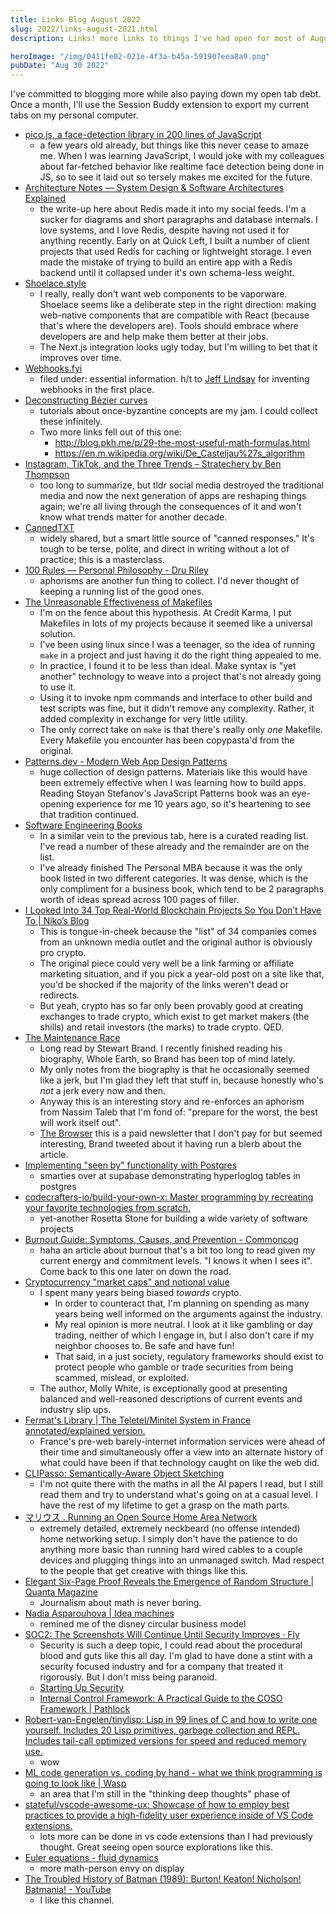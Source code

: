 ```yaml
---
title: Links Blog August 2022
slug: 2022/links-august-2021.html
description: Links! more links to things I've had open for most of August 2022

heroImage: "/img/0411fe02-021e-4f3a-b45a-591907eea8a9.png"
pubDate: "Aug 30 2022"
---
```


I've committed to blogging more while also paying down my open tab debt. Once a month, I'll use the Session Buddy extension to export my current tabs on my personal computer.

- [pico.js, a face-detection library in 200 lines of JavaScript](https://nenadmarkus.com/p/picojs-intro/)
    - a few years old already, but things like this never cease to amaze me. When I was learning JavaScript, I would joke with my colleagues about far-fetched behavior like realtime face detection being done in JS, so to see it laid out so tersely makes me excited for the future. 
- [Architecture Notes — System Design & Software Architectures Explained](https://architecturenotes.co/)
    - the write-up here about Redis made it into my social feeds. I'm a sucker for diagrams and short paragraphs and database internals. I love systems, and I love Redis, despite having not used it for anything recently. Early on at Quick Left, I built a number of client projects that used Redis for caching or lightweight storage. I even made the mistake of trying to build an entire app with a Redis backend until it collapsed under it's own schema-less weight.
- [Shoelace.style](https://shoelace.style/)
    - I really, really don't want web components to be vaporware. Shoelace seems like a deliberate step in the right direction: making web-native components that are compatible with React (because that's where the developers are). Tools should embrace where developers are and help make them better at their jobs.
    - The Next.js integration looks ugly today, but I'm willing to bet that it improves over time.
- [Webhooks.fyi](https://webhooks.fyi/)
    - filed under: essential information. h/t to [Jeff Lindsay](https://progrium.com) for inventing webhooks in the first place. 
- [Deconstructing Bézier curves](http://blog.pkh.me/p/33-deconstructing-be%CC%81zier-curves.html)
    - tutorials about once-byzantine concepts are my jam. I could collect these infinitely. 
    - Two more links fell out of this one:
        - http://blog.pkh.me/p/29-the-most-useful-math-formulas.html
        - https://en.m.wikipedia.org/wiki/De_Casteljau%27s_algorithm
- [Instagram, TikTok, and the Three Trends – Stratechery by Ben Thompson](https://stratechery.com/2022/instagram-tiktok-and-the-three-trends/)
    - too long to summarize, but tldr social media destroyed the traditional media and now the next generation of apps are reshaping things again; we're all living through the consequences of it and won't know what trends matter for another decade.
- [CannedTXT](https://cannedtxt.com/)
    - widely shared, but a smart little source of "canned responses." It's tough to be terse, polite, and direct in writing without a lot of practice; this is a masterclass.
- [100 Rules — Personal Philosophy - Dru Riley](https://druriley.com/100-rules-2020/)
    - aphorisms are another fun thing to collect. I'd never thought of keeping a running list of the good ones.
- [The Unreasonable Effectiveness of Makefiles](https://matt-rickard.com/the-unreasonable-effectiveness-of-makefiles)
    - I'm on the fence about this hypothesis. At Credit Karma, I put Makefiles in lots of my projects because it seemed like a universal solution.
    - I've been using linux since I was a teenager, so the idea of running `make` in a project and just having it do the right thing appealed to me.
    - In practice, I found it to be less than ideal. Make syntax is "yet another" technology to weave into a project that's not already going to use it.
    - Using it to invoke npm commands and interface to other build and test scripts was fine, but it didn't remove any complexity. Rather, it added complexity in exchange for very little utility.
    - The only correct take on `make` is that there's really only _one_ Makefile. Every Makefile you encounter has been copypasta'd from the original.
- [Patterns.dev - Modern Web App Design Patterns](https://www.patterns.dev/)
    - huge collection of design patterns. Materials like this would have been extremely effective when I was learning how to build apps. Reading Stoyan Stefanov's JavaScript Patterns book was an eye-opening experience for me 10 years ago, so it's heartening to see that tradition continued.
- [Software Engineering Books](https://software-engineering-books.com/)
    - In a similar vein to the previous tab, here is a curated reading list. I've read a number of these already and the remainder are on the list.
    - I've already finished The Personal MBA because it was the only book listed in two different categories. It was dense, which is the only compliment for a business book, which tend to be 2 paragraphs worth of ideas spread across 100 pages of filler.
- [I Looked Into 34 Top Real-World Blockchain Projects So You Don’t Have To | Niko’s Blog](https://weh.wtf/34-blockchain-projects.html)
    - This is tongue-in-cheek because the "list" of 34 companies comes from an unknown media outlet and the original author is obviously pro crypto.
    - The original piece could very well be a link farming or affiliate marketing situation, and if you pick a year-old post on a site like that, you'd be shocked if the majority of the links weren't dead or redirects.
    - But yeah, crypto has so far only been provably good at creating exchanges to trade crypto, which exist to get market makers (the shills) and retail investors (the marks) to trade crypto. QED.
- [The Maintenance Race](https://www.worksinprogress.co/issue/the-maintenance-race/)
    - Long read by Stewart Brand. I recently finished reading his biography, Whole Earth, so Brand has been top of mind lately.
    - My only notes from the biography is that he occasionally seemed like a jerk, but I'm glad they left that stuff in, because honestly who's _not_ a jerk every now and then.
    - Anyway this is an interesting story and re-enforces an aphorism from Nassim Taleb that I'm fond of: "prepare for the worst, the best will work itself out".
    - [The Browser](https://thebrowser.com/) this is a paid newsletter that I don't pay for but seemed interesting, Brand tweeted about it having run a blerb about the article.
- [Implementing "seen by" functionality with Postgres](https://supabase.com/blog/2022/07/18/seen-by-in-postgresql)
    - smarties over at supabase demonstrating hyperloglog tables in postgres
- [codecrafters-io/build-your-own-x: Master programming by recreating your favorite technologies from scratch.](https://github.com/codecrafters-io/build-your-own-x#build-your-own-3d-renderer)
    - yet-another Rosetta Stone for building a wide variety of software projects
- [Burnout Guide: Symptoms, Causes, and Prevention - Commoncog](https://commoncog.com/g/burnout/)
    - haha an article about burnout that's a bit too long to read given my current energy and commitment levels. "I knows it when I sees it". Come back to this one later on down the road.
- [Cryptocurrency "market caps" and notional value](https://blog.mollywhite.net/cryptocurrency-market-caps-and-notional-value/)
    - I spent many years being biased _towards_ crypto.
        - In order to counteract that, I'm planning on spending as many years being well informed on the arguments against the industry.
        - My real opinion is more neutral. I look at it like gambling or day trading, neither of which I engage in, but I also don't care if my neighbor chooses to. Be safe and have fun!
        - That said, in a just society, regulatory frameworks should exist to protect people who gamble or trade securities from being scammed, mislead, or exploited.
    - The author, Molly White, is exceptionally good at presenting balanced and well-reasoned descriptions of current events and industry slip ups.
- [Fermat's Library | The Teletel/Minitel System in France annotated/explained version.](https://fermatslibrary.com/s/the-teletel-minitel-system-in-france)
    - France's pre-web barely-internet information services were ahead of their time and simultaneously offer a view into an alternate history of what could have been if that technology caught on like the web did.
- [CLIPasso: Semantically-Aware Object Sketching](https://clipasso.github.io/clipasso/?utm_campaign=%22Securities%22%20by%20Lux%20Capital&utm_medium=email&utm_source=Revue%20newsletter)
    - I'm not quite there with the maths in all the AI papers I read, but I still read them and try to understand what's going on at a casual level. I have the rest of my lifetime to get a grasp on the math parts.
- [マリウス . Running an Open Source Home Area Network](https://xn--gckvb8fzb.com/running-an-open-source-home-area-network/)
    - extremely detailed, extremely neckbeard (no offense intended) home networking setup. I simply don't have the patience to do anything more basic than running hard wired cables to a couple devices and plugging things into an unmanaged switch. Mad respect to the people that get creative with things like this.
- [Elegant Six-Page Proof Reveals the Emergence of Random Structure | Quanta Magazine](https://www.quantamagazine.org/elegant-six-page-proof-reveals-the-emergence-of-random-structure-20220425/)
    - Journalism about math is never boring.
- [Nadia Asparouhova | Idea machines](https://nadia.xyz/idea-machines)
    - remined me of the disney circular business model
- [SOC2: The Screenshots Will Continue Until Security Improves · Fly](https://fly.io/blog/soc2-the-screenshots-will-continue-until-security-improves/)
    - Security is such a deep topic, I could read about the procedural blood and guts like this all day. I'm glad to have done a stint with a security focused industry and for a company that treated it rigorously. But I don't miss being paranoid.
    - [Starting Up Security](https://scrty.io/)
    - [Internal Control Framework: A Practical Guide to the COSO Framework | Pathlock](https://pathlock.com/learn/internal-control-framework-a-practical-guide-to-the-coso-framework/)
- [Robert-van-Engelen/tinylisp: Lisp in 99 lines of C and how to write one yourself. Includes 20 Lisp primitives, garbage collection and REPL. Includes tail-call optimized versions for speed and reduced memory use.](https://github.com/Robert-van-Engelen/tinylisp)
    - wow
- [ML code generation vs. coding by hand - what we think programming is going to look like | Wasp](https://wasp-lang.dev/blog/2022/06/24/ML-code-gen-vs-coding-by-hand-future)
    - an area that I'm still in the "thinking deep thoughts" phase of
- [stateful/vscode-awesome-ux: Showcase of how to employ best practices to provide a high-fidelity user experience inside of VS Code extensions.](https://github.com/stateful/vscode-awesome-ux)
    - lots more can be done in vs code extensions than I had previously thought. Great seeing open source explorations like this.
- [Euler equations - fluid dynamics](https://en.m.wikipedia.org/wiki/Euler_equations_(fluid_dynamics))
    - more math-person envy on display
- [The Troubled History of Batman (1989): Burton! Keaton! Nicholson! Batmania! - YouTube](https://www.youtube.com/watch?v=941vlJw5y8I)
    - I like this channel.
